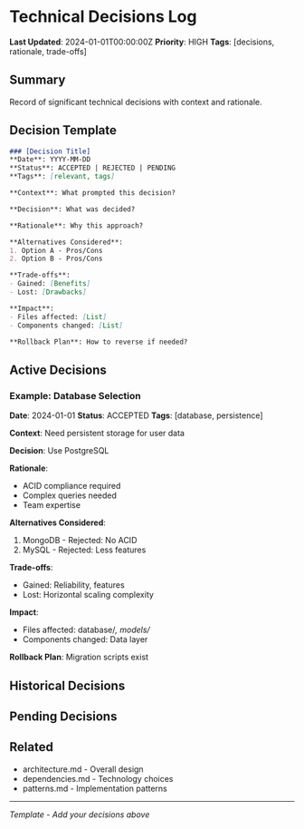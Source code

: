# Technical Decisions Log

**Last Updated**: 2024-01-01T00:00:00Z
**Priority**: HIGH
**Tags**: [decisions, rationale, trade-offs]

## Summary
Record of significant technical decisions with context and rationale.

## Decision Template
```markdown
### [Decision Title]
**Date**: YYYY-MM-DD
**Status**: ACCEPTED | REJECTED | PENDING
**Tags**: [relevant, tags]

**Context**: What prompted this decision?

**Decision**: What was decided?

**Rationale**: Why this approach?

**Alternatives Considered**:
1. Option A - Pros/Cons
2. Option B - Pros/Cons

**Trade-offs**:
- Gained: [Benefits]
- Lost: [Drawbacks]

**Impact**:
- Files affected: [List]
- Components changed: [List]

**Rollback Plan**: How to reverse if needed?
```

## Active Decisions

### Example: Database Selection
**Date**: 2024-01-01
**Status**: ACCEPTED
**Tags**: [database, persistence]

**Context**: Need persistent storage for user data

**Decision**: Use PostgreSQL

**Rationale**:
- ACID compliance required
- Complex queries needed
- Team expertise

**Alternatives Considered**:
1. MongoDB - Rejected: No ACID
2. MySQL - Rejected: Less features

**Trade-offs**:
- Gained: Reliability, features
- Lost: Horizontal scaling complexity

**Impact**:
- Files affected: database/*, models/*
- Components changed: Data layer

**Rollback Plan**: Migration scripts exist

## Historical Decisions
<!-- Archive older decisions here -->

## Pending Decisions
<!-- Decisions under consideration -->

## Related
- architecture.md - Overall design
- dependencies.md - Technology choices
- patterns.md - Implementation patterns

---
*Template - Add your decisions above*